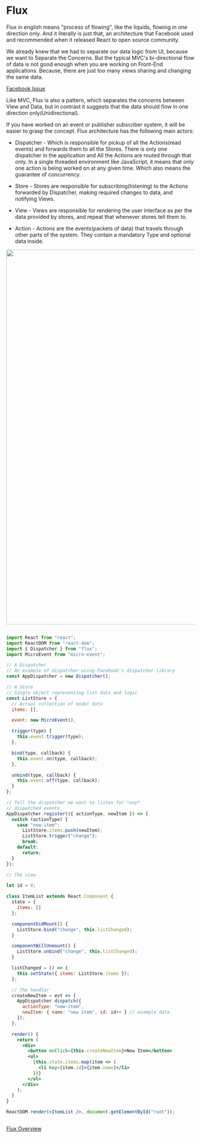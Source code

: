 # Flux

Flux in english means "process of flowing", like the liquids, flowing in one direction only. And it literally is just that, an architecture that Facebook used and recommended when it released React to open source community.

We already knew that we had to separate our data logic from UI, because we want to Separate the Concerns. But the typical MVC's bi-directional flow of data is not good enough when you are working on Front-End applications. Because, there are just too many views sharing and changing the same data.

[Facebook Issue](https://youtu.be/nYkdrAPrdcw?t=781)

Like MVC, Flux is also a pattern, which separates the concerns between View and Data, but in contrast it suggests that the data should flow in one direction only(Unidirectional).

If you have worked on an event or publisher subscriber system, it will be easier to grasp the concept. Flux architecture has the following main actors:

* Dispatcher - Which is responsible for pickup of all the Actions(read events) and forwards them to all the Stores. There is only one dispatcher in the application and All the Actions are routed through that only. In a single threaded environment like JavaScript, it means that only one action is being worked on at any given time. Which also means the guarantee of concurrency.

* Store - Stores are responsible for subscribing(listening) to the Actions forwarded by Dispatcher, making required changes to data, and notifying Views.

* View - Views are responsible for rendering the user interface as per the data provided by stores, and repeat that whenever stores tell them to.

* Action - Actions are the events(packets of data) that travels through other parts of the system. They contain a mandatory Type and optional data inside.

<img src="https://facebook.github.io/flux/img/flux-simple-f8-diagram-1300w.png" width="1000x" />

```jsx

import React from "react";
import ReactDOM from "react-dom";
import { Dispatcher } from "flux";
import MicroEvent from "micro-event";

// A Dispatcher
// An example of dispatcher using Facebook's dispatcher library
const AppDispatcher = new Dispatcher();

// A Store
// Single object representing list data and logic
const ListStore = {
  // Actual collection of model data
  items: [],

  event: new MicroEvent(),

  trigger(type) {
    this.event.trigger(type);
  },

  bind(type, callback) {
    this.event.on(type, callback);
  },

  unbind(type, callback) {
    this.event.off(type, callback);
  }
};

// Tell the dispatcher we want to listen for *any*
// dispatched events
AppDispatcher.register(({ actionType, newItem }) => {
  switch (actionType) {
    case "new-item":
      ListStore.items.push(newItem);
      ListStore.trigger("change");
      break;
    default:
      return;
  }
});

// The view

let id = 0;

class ItemList extends React.Component {
  state = {
    items: []
  };

  componentDidMount() {
    ListStore.bind("change", this.listChanged);
  }

  componentWillUnmount() {
    ListStore.unbind("change", this.listChanged);
  }

  listChanged = () => {
    this.setState({ items: ListStore.items });
  };

  // The handler
  createNewItem = evt => {
    AppDispatcher.dispatch({
      actionType: "new-item",
      newItem: { name: "new item", id: id++ } // example data
    });
  };

  render() {
    return (
      <div>
        <button onClick={this.createNewItem}>New Item</button>
        <ul>
          {this.state.items.map(item => (
            <li key={item.id}>{item.name}</li>
          ))}
        </ul>
      </div>
    );
  }
}

ReactDOM.render(<ItemList />, document.getElementById("root"));



```

[Flux Overview](https://facebook.github.io/flux/docs/in-depth-overview.html)  